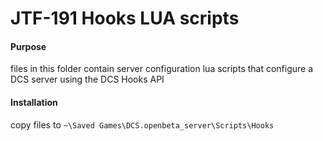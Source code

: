 # JTF-191 Hooks LUA scripts

#### Purpose
files in this folder contain server configuration lua scripts that configure 
a DCS server using the DCS Hooks API 

#### Installation

copy files to `~\Saved Games\DCS.openbeta_server\Scripts\Hooks`

